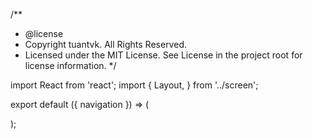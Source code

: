 /**
 * @license
 * Copyright tuantvk. All Rights Reserved.
 * Licensed under the MIT License. See License in the project root for license information.
 */

import React from 'react';
import {
  Layout,
} from '../screen';

export default ({ navigation }) => (
  <Layout navigation={navigation}>
  
  </Layout>
);